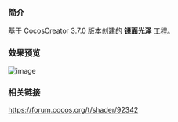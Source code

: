 ### 简介
基于 CocosCreator 3.7.0 版本创建的 **镜面光泽** 工程。

### 效果预览
![image](../../../gif/202202/2022022410.gif)

### 相关链接
https://forum.cocos.org/t/shader/92342